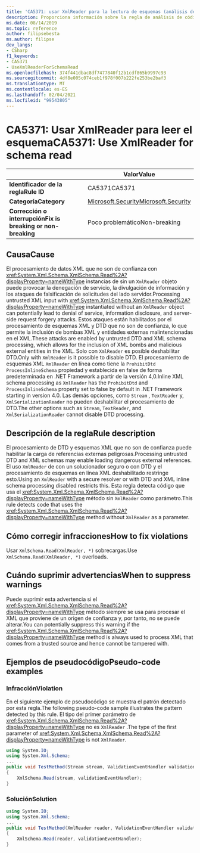 ```yaml
---
title: 'CA5371: usar XmlReader para la lectura de esquemas (análisis de código)'
description: Proporciona información sobre la regla de análisis de código CA5371, incluidas las causas, cómo corregir las infracciones y cuándo suprimirlas.
ms.date: 08/14/2019
ms.topic: reference
author: filipsebesta
ms.author: filipse
dev_langs:
- CSharp
f1_keywords:
- CA5371
- UseXmlReaderForSchemaRead
ms.openlocfilehash: 374f441dbac8df7477840f12b1cdf865b9997c93
ms.sourcegitcommit: 4df8e005c074ceb1f978f007b222fe253be2baf3
ms.translationtype: MT
ms.contentlocale: es-ES
ms.lasthandoff: 02/04/2021
ms.locfileid: "99543805"
---
```

# <a name="ca5371-use-xmlreader-for-schema-read"></a><span data-ttu-id="a520f-103">CA5371: Usar XmlReader para leer el esquema</span><span class="sxs-lookup"><span data-stu-id="a520f-103">CA5371: Use XmlReader for schema read</span></span>

| | <span data-ttu-id="a520f-104">Valor</span><span class="sxs-lookup"><span data-stu-id="a520f-104">Value</span></span> |
|-|-|
| <span data-ttu-id="a520f-105">**Identificador de la regla**</span><span class="sxs-lookup"><span data-stu-id="a520f-105">**Rule ID**</span></span> |<span data-ttu-id="a520f-106">CA5371</span><span class="sxs-lookup"><span data-stu-id="a520f-106">CA5371</span></span>|
| <span data-ttu-id="a520f-107">**Categoría**</span><span class="sxs-lookup"><span data-stu-id="a520f-107">**Category**</span></span> |[<span data-ttu-id="a520f-108">Microsoft.Security</span><span class="sxs-lookup"><span data-stu-id="a520f-108">Microsoft.Security</span></span>](security-warnings.md)|
| <span data-ttu-id="a520f-109">**Corrección o interrupción**</span><span class="sxs-lookup"><span data-stu-id="a520f-109">**Fix is breaking or non-breaking**</span></span> |<span data-ttu-id="a520f-110">Poco problemático</span><span class="sxs-lookup"><span data-stu-id="a520f-110">Non-breaking</span></span>|

## <a name="cause"></a><span data-ttu-id="a520f-111">Causa</span><span class="sxs-lookup"><span data-stu-id="a520f-111">Cause</span></span>

<span data-ttu-id="a520f-112">El procesamiento de datos XML que no son de confianza con <xref:System.Xml.Schema.XmlSchema.Read%2A?displayProperty=nameWithType> instancias de sin un `XmlReader` objeto puede provocar la denegación de servicio, la divulgación de información y los ataques de falsificación de solicitudes del lado servidor.</span><span class="sxs-lookup"><span data-stu-id="a520f-112">Processing untrusted XML input with <xref:System.Xml.Schema.XmlSchema.Read%2A?displayProperty=nameWithType> instantiated without an `XmlReader` object can potentially lead to denial of service, information disclosure, and server-side request forgery attacks.</span></span> <span data-ttu-id="a520f-113">Estos ataques están habilitados por el procesamiento de esquemas XML y DTD que no son de confianza, lo que permite la inclusión de bombas XML y entidades externas malintencionadas en el XML.</span><span class="sxs-lookup"><span data-stu-id="a520f-113">These attacks are enabled by untrusted DTD and XML schema processing, which allows for the inclusion of XML bombs and malicious external entities in the XML.</span></span> <span data-ttu-id="a520f-114">Solo con `XmlReader` es posible deshabilitar DTD.</span><span class="sxs-lookup"><span data-stu-id="a520f-114">Only with `XmlReader` is it possible to disable DTD.</span></span> <span data-ttu-id="a520f-115">El procesamiento de esquemas XML `XmlReader` en línea como tiene la `ProhibitDtd` `ProcessInlineSchema` propiedad y establecida en false de forma predeterminada en .NET Framework a partir de la versión 4,0.</span><span class="sxs-lookup"><span data-stu-id="a520f-115">Inline XML schema processing as `XmlReader` has the `ProhibitDtd` and `ProcessInlineSchema` property set to false by default in .NET Framework starting in version 4.0.</span></span> <span data-ttu-id="a520f-116">Las demás opciones, como `Stream` , `TextReader` y, `XmlSerializationReader` no pueden deshabilitar el procesamiento de DTD.</span><span class="sxs-lookup"><span data-stu-id="a520f-116">The  other options such as `Stream`, `TextReader`, and `XmlSerializationReader` cannot disable DTD processing.</span></span>

## <a name="rule-description"></a><span data-ttu-id="a520f-117">Descripción de la regla</span><span class="sxs-lookup"><span data-stu-id="a520f-117">Rule description</span></span>

<span data-ttu-id="a520f-118">El procesamiento de DTD y esquemas XML que no son de confianza puede habilitar la carga de referencias externas peligrosas.</span><span class="sxs-lookup"><span data-stu-id="a520f-118">Processing untrusted DTD and XML schemas may enable loading dangerous external references.</span></span> <span data-ttu-id="a520f-119">El uso `XmlReader` de con un solucionador seguro o con DTD y el procesamiento de esquemas en línea XML deshabilitado restringe esto.</span><span class="sxs-lookup"><span data-stu-id="a520f-119">Using an `XmlReader` with a secure resolver or with DTD and XML inline schema processing disabled restricts this.</span></span> <span data-ttu-id="a520f-120">Esta regla detecta código que usa el <xref:System.Xml.Schema.XmlSchema.Read%2A?displayProperty=nameWithType> método sin `XmlReader` como parámetro.</span><span class="sxs-lookup"><span data-stu-id="a520f-120">This rule detects code that uses the <xref:System.Xml.Schema.XmlSchema.Read%2A?displayProperty=nameWithType> method without `XmlReader` as a parameter.</span></span>

## <a name="how-to-fix-violations"></a><span data-ttu-id="a520f-121">Cómo corregir infracciones</span><span class="sxs-lookup"><span data-stu-id="a520f-121">How to fix violations</span></span>

<span data-ttu-id="a520f-122">Usar `XmlSchema.Read(XmlReader, *)` sobrecargas.</span><span class="sxs-lookup"><span data-stu-id="a520f-122">Use `XmlSchema.Read(XmlReader, *)` overloads.</span></span>

## <a name="when-to-suppress-warnings"></a><span data-ttu-id="a520f-123">Cuándo suprimir advertencias</span><span class="sxs-lookup"><span data-stu-id="a520f-123">When to suppress warnings</span></span>

<span data-ttu-id="a520f-124">Puede suprimir esta advertencia si el <xref:System.Xml.Schema.XmlSchema.Read%2A?displayProperty=nameWithType> método siempre se usa para procesar el XML que proviene de un origen de confianza y, por tanto, no se puede alterar.</span><span class="sxs-lookup"><span data-stu-id="a520f-124">You can potentially suppress this warning if the <xref:System.Xml.Schema.XmlSchema.Read%2A?displayProperty=nameWithType> method is always used to process XML that comes from a trusted source and hence cannot be tampered with.</span></span>

## <a name="pseudo-code-examples"></a><span data-ttu-id="a520f-125">Ejemplos de pseudocódigo</span><span class="sxs-lookup"><span data-stu-id="a520f-125">Pseudo-code examples</span></span>

### <a name="violation"></a><span data-ttu-id="a520f-126">Infracción</span><span class="sxs-lookup"><span data-stu-id="a520f-126">Violation</span></span>

<span data-ttu-id="a520f-127">En el siguiente ejemplo de pseudocódigo se muestra el patrón detectado por esta regla.</span><span class="sxs-lookup"><span data-stu-id="a520f-127">The following pseudo-code sample illustrates the pattern detected by this rule.</span></span>
<span data-ttu-id="a520f-128">El tipo del primer parámetro de <xref:System.Xml.Schema.XmlSchema.Read%2A?displayProperty=nameWithType> no es `XmlReader` .</span><span class="sxs-lookup"><span data-stu-id="a520f-128">The type of the first parameter of <xref:System.Xml.Schema.XmlSchema.Read%2A?displayProperty=nameWithType> is not `XmlReader`.</span></span>

```csharp
using System.IO;
using System.Xml.Schema;
...
public void TestMethod(Stream stream, ValidationEventHandler validationEventHandler)
{
    XmlSchema.Read(stream, validationEventHandler);
}
```

### <a name="solution"></a><span data-ttu-id="a520f-129">Solución</span><span class="sxs-lookup"><span data-stu-id="a520f-129">Solution</span></span>

```csharp
using System.IO;
using System.Xml.Schema;
...
public void TestMethod(XmlReader reader, ValidationEventHandler validationEventHandler)
{
    XmlSchema.Read(reader, validationEventHandler);
}
```

